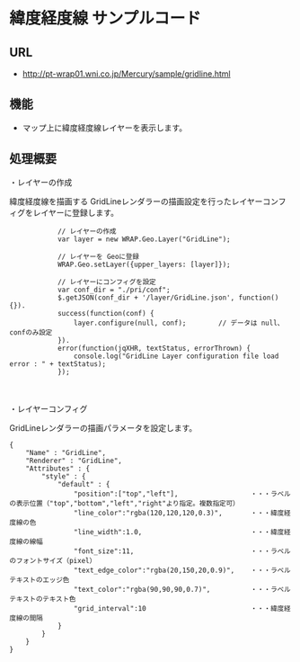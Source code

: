 # 緯度経度線 サンプルコード

## URL	

* http://pt-wrap01.wni.co.jp/Mercury/sample/gridline.html


## 機能

* マップ上に緯度経度線レイヤーを表示します。

## 処理概要

・レイヤーの作成

緯度経度線を描画する GridLineレンダラーの描画設定を行ったレイヤーコンフィグをレイヤーに登録します。


```
            // レイヤーの作成
            var layer = new WRAP.Geo.Layer("GridLine");

            // レイヤーを Geoに登録
            WRAP.Geo.setLayer({upper_layers: [layer]});

            // レイヤーにコンフィグを設定
            var conf_dir = "./pri/conf";
            $.getJSON(conf_dir + '/layer/GridLine.json', function() {}).
            success(function(conf) {
                layer.configure(null, conf);        // データは null、confのみ設定
            }).
            error(function(jqXHR, textStatus, errorThrown) {
                console.log("GridLine Layer configuration file load error : " + textStatus);
            });
```
　

・レイヤーコンフィグ

GridLineレンダラーの描画パラメータを設定します。


```
{
    "Name" : "GridLine",
    "Renderer" : "GridLine",
    "Attributes" : {
        "style" : {
            "default" : {
                "position":["top","left"],                  ・・・ラベルの表示位置（"top","bottom","left","right"より指定。複数指定可）
                "line_color":"rgba(120,120,120,0.3)",       ・・・緯度経度線の色
                "line_width":1.0,                           ・・・緯度経度線の線幅
                "font_size":11,                             ・・・ラベルのフォントサイズ（pixel）
                "text_edge_color":"rgba(20,150,20,0.9)",    ・・・ラベルテキストのエッジ色
                "text_color":"rgba(90,90,90,0.7)",          ・・・ラベルテキストのテキスト色
                "grid_interval":10                          ・・・緯度経度線の間隔
            }
        }
    }
}

```
